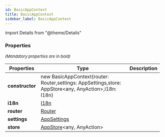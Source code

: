 ```yaml
---
id: BasicAppContext
title: BasicAppContext
sidebar_label: BasicAppContext
---
```


import Details from "@theme/Details"




### Properties

<font size="2"><i>(Mandatory properties are in bold)</i></font>

| Properties | Type | Description |
| --------- | ---- | ----------- |
| **constructor** | new BasicAppContext(router: Router,settings: AppSettings,store: AppStore<any, AnyAction\>,i18n: I18n) |  |
| **i18n** | [I18n](/framework-api/interfaces/I18n.md) |  |
| **router** | [Router](/framework-api/interfaces/Router.md) |  |
| **settings** | [AppSettings](/framework-api/interfaces/AppSettings.md) |  |
| **store** | [AppStore](/framework-api/interfaces/AppStore.md)<any, AnyAction\> |  |



